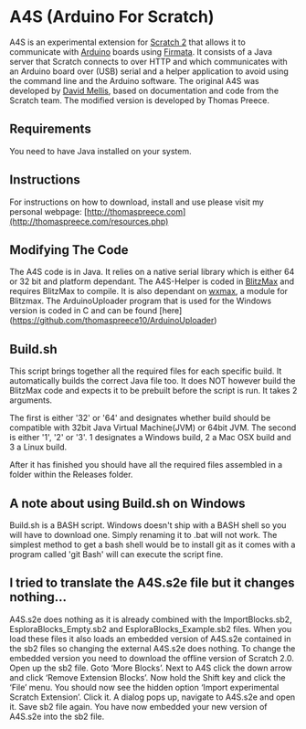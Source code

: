 # A4S (Arduino For Scratch)

A4S is an experimental extension for [Scratch 2](http://scratch.mit.edu) that allows it to communicate with [Arduino](http://www.arduino.cc) boards using [Firmata](http://firmata.org/). It consists of a Java server that Scratch connects to over HTTP and which communicates with an Arduino board over (USB) serial and a helper application to avoid using the command line and the Arduino software. The original A4S was developed by [David Mellis](https://github.com/damellis/A4S/), based on documentation and code from the Scratch team. The modified version is developed by Thomas Preece.

## Requirements

You need to have Java installed on your system.

## Instructions

For instructions on how to download, install and use please visit my personal webpage: [http://thomaspreece.com](http://thomaspreece.com/resources.php)

## Modifying The Code

The A4S code is in Java. It relies on a native serial library which is either 64 or 32 bit and platform dependant.
The A4S-Helper is coded in [BlitzMax](http://www.blitzmax.com/) and requires BlitzMax to compile. It is also dependant on [wxmax](https://code.google.com/p/wxmax/), a module for Blitzmax.
The ArduinoUploader program that is used for the Windows version is coded in C and can be found [here] (https://github.com/thomaspreece10/ArduinoUploader)

## Build.sh
This script brings together all the required files for each specific build. It automatically builds the correct Java file too. It does NOT however build the BlitzMax code and expects it to be prebuilt before the script is run. It takes 2 arguments.

The first is either '32' or '64' and designates whether build should be compatible with 32bit Java Virtual Machine(JVM) or 64bit JVM.
The second is either '1', '2' or '3'. 1 designates a Windows build, 2 a Mac OSX build and 3 a Linux build.

After it has finished you should have all the required files assembled in a folder within the Releases folder.

## A note about using Build.sh on Windows
Build.sh is a BASH script. Windows doesn't ship with a BASH shell so you will have to download one. Simply renaming it to .bat will not work. The simplest method to get a bash shell would be to install git as it comes with a program called 'git Bash' will can execute the script fine.

## I tried to translate the A4S.s2e file but it changes nothing…
A4S.s2e does nothing as it is already combined with the ImportBlocks.sb2, EsploraBlocks_Empty.sb2 and EsploraBlocks_Example.sb2 files. When you load these files it also loads an embedded version of A4S.s2e contained in the sb2 files so changing the external A4S.s2e does nothing.
To change the embedded version you need to download the offline version of Scratch 2.0. Open up the sb2 file. Goto ‘More Blocks’. Next to A4S click the down arrow and click ‘Remove Extension Blocks’. Now hold the Shift key and click the ‘File’ menu. You should now see the hidden option ‘Import experimental Scratch Extension’. Click it. A dialog pops up, navigate to A4S.s2e and open it. Save sb2 file again. You have now embedded your new version of A4S.s2e into the sb2 file. 

